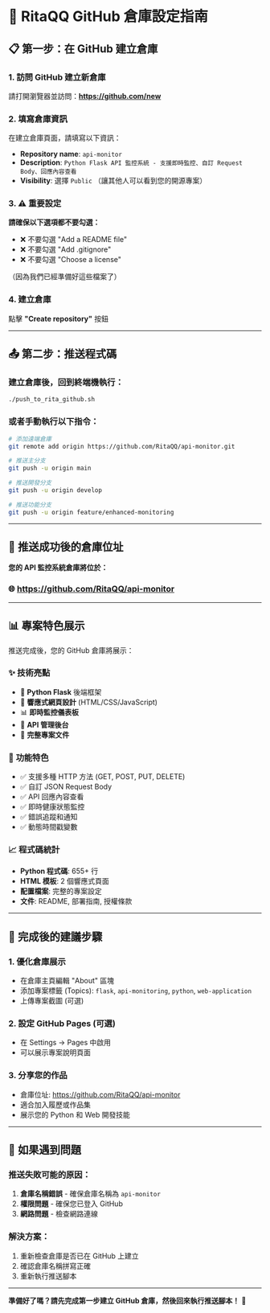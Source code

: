 # 🚀 RitaQQ GitHub 倉庫設定指南

## 📋 **第一步：在 GitHub 建立倉庫**

### 1. 訪問 GitHub 建立新倉庫

請打開瀏覽器並訪問：**https://github.com/new**

### 2. 填寫倉庫資訊

在建立倉庫頁面，請填寫以下資訊：

- **Repository name**: `api-monitor`
- **Description**: `Python Flask API 監控系統 - 支援即時監控、自訂 Request Body、回應內容查看`
- **Visibility**: 選擇 `Public` （讓其他人可以看到您的開源專案）

### 3. ⚠️ 重要設定

**請確保以下選項都不要勾選：**
- ❌ 不要勾選 "Add a README file"
- ❌ 不要勾選 "Add .gitignore" 
- ❌ 不要勾選 "Choose a license"

（因為我們已經準備好這些檔案了）

### 4. 建立倉庫

點擊 **"Create repository"** 按鈕

---

## 📤 **第二步：推送程式碼**

### 建立倉庫後，回到終端機執行：

```bash
./push_to_rita_github.sh
```

### 或者手動執行以下指令：

```bash
# 添加遠端倉庫
git remote add origin https://github.com/RitaQQ/api-monitor.git

# 推送主分支
git push -u origin main

# 推送開發分支  
git push -u origin develop

# 推送功能分支
git push -u origin feature/enhanced-monitoring
```

---

## 🎯 **推送成功後的倉庫位址**

**您的 API 監控系統倉庫將位於：**
### 🌐 https://github.com/RitaQQ/api-monitor

---

## 📊 **專案特色展示**

推送完成後，您的 GitHub 倉庫將展示：

### ✨ **技術亮點**
- 🐍 **Python Flask** 後端框架
- 🎨 **響應式網頁設計** (HTML/CSS/JavaScript)
- 📊 **即時監控儀表板**
- 🔧 **API 管理後台**
- 📝 **完整專案文件**

### 🔧 **功能特色**
- ✅ 支援多種 HTTP 方法 (GET, POST, PUT, DELETE)
- ✅ 自訂 JSON Request Body
- ✅ API 回應內容查看
- ✅ 即時健康狀態監控
- ✅ 錯誤追蹤和通知
- ✅ 動態時間戳變數

### 📈 **程式碼統計**
- **Python 程式碼**: 655+ 行
- **HTML 模板**: 2 個響應式頁面
- **配置檔案**: 完整的專案設定
- **文件**: README, 部署指南, 授權條款

---

## 🎉 **完成後的建議步驟**

### 1. 優化倉庫展示
- 在倉庫主頁編輯 "About" 區塊
- 添加專案標籤 (Topics): `flask`, `api-monitoring`, `python`, `web-application`
- 上傳專案截圖 (可選)

### 2. 設定 GitHub Pages (可選)
- 在 Settings → Pages 中啟用
- 可以展示專案說明頁面

### 3. 分享您的作品
- 倉庫位址: https://github.com/RitaQQ/api-monitor
- 適合加入履歷或作品集
- 展示您的 Python 和 Web 開發技能

---

## 🔧 **如果遇到問題**

### 推送失敗可能的原因：
1. **倉庫名稱錯誤** - 確保倉庫名稱為 `api-monitor`
2. **權限問題** - 確保您已登入 GitHub
3. **網路問題** - 檢查網路連線

### 解決方案：
1. 重新檢查倉庫是否已在 GitHub 上建立
2. 確認倉庫名稱拼寫正確
3. 重新執行推送腳本

---

**準備好了嗎？請先完成第一步建立 GitHub 倉庫，然後回來執行推送腳本！** 🚀